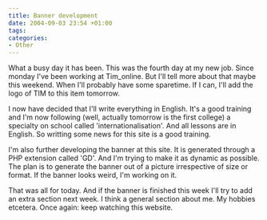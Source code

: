 ```yaml
---
title: Banner development
date: 2004-09-03 23:54 +01:00
tags:
categories:
- Other
---
```

What a busy day it has been. This was the fourth day at my new job. Since monday I've been working at Tim_online.
But I'll tell more about that maybe this weekend. When I'll probably have some sparetime. If I can, I'll add the logo of TIM to this item tomorrow.

I now have decided that I'll write everything in English. It's a good training and I'm now following (well, actually tomorrow is the first college) a specialty on school called 'internationalisation'. And all lessons are in English. So writting some news for this site is a good training.

I'm also further developing the banner at this site. It is generated through a PHP extension called 'GD'. And I'm trying to make it as dynamic as possible.
The plan is to generate the banner out of a picture irrespective of size or format.
If the banner looks weird, I'm working on it.

That was all for today. And if the banner is finished this week I'll try to add an extra section next week. I think a general section about me. My hobbies etcetera. Once again: keep watching this website.